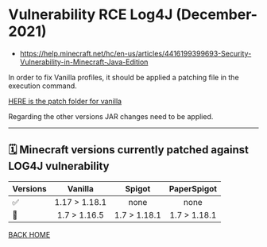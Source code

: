 # Vulnerability RCE Log4J (December-2021)

- https://help.minecraft.net/hc/en-us/articles/4416199399693-Security-Vulnerability-in-Minecraft-Java-Edition

In order to fix Vanilla profiles, it should be applied a patching file in the execution command.    
   
[HERE is the patch folder for vanilla](https://github.com/ValentinTh/MultiCraft-JAR-Conf/blob/master/minecraft/log4j-patch/)
   
   
Regarding the other versions JAR changes need to be applied.

-----
🗓 Minecraft versions currently patched against LOG4J vulnerability
-----

| Versions | Vanilla | Spigot | PaperSpigot |
| :--------|:-------:|:------:|:-----------:| 
| ✅ | 1.17 > 1.18.1 | none | none |
| 🔨 | 1.7 > 1.16.5 | 1.7 > 1.18.1 | 1.7 > 1.18.1 |




[BACK HOME](https://github.com/ValentinTh/MultiCraft-JAR-Conf/blob/master/README.md)
